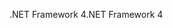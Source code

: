 <span data-ttu-id="12e44-101">.NET Framework 4</span><span class="sxs-lookup"><span data-stu-id="12e44-101">.NET Framework 4</span></span>